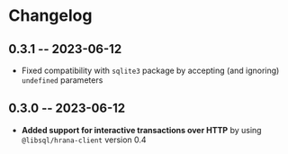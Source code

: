 # Changelog

## 0.3.1 -- 2023-06-12

- Fixed compatibility with `sqlite3` package by accepting (and ignoring) `undefined` parameters

## 0.3.0 -- 2023-06-12

- **Added support for interactive transactions over HTTP** by using `@libsql/hrana-client` version 0.4
